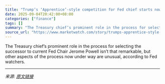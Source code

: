 ```yaml
---
title: "Trump’s ‘Apprentice’-style competition for Fed chief starts now. Here’s what to know."
date: 2025-09-04T20:42:00+08:00
categories: ["finance"]
tags: []
summary: "The Treasury chief’s prominent role in the process for selecting the successor to current Fed Chair Jerome Powell isn’t that remarkable, but other aspects of the process now under way are unusual, acc"
source_url: "https://www.marketwatch.com/story/trumps-apprentice-style-competition-for-fed-chief-starts-now-heres-what-to-know-7132c6dd?mod=mw_rss_topstories"
---
```


The Treasury chief’s prominent role in the process for selecting the successor to current Fed Chair Jerome Powell isn’t that remarkable, but other aspects of the process now under way are unusual, according to Fed watchers.

---

*来源: [原文链接](https://www.marketwatch.com/story/trumps-apprentice-style-competition-for-fed-chief-starts-now-heres-what-to-know-7132c6dd?mod=mw_rss_topstories)*
